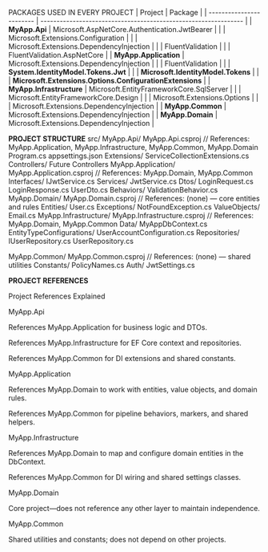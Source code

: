 PACKAGES USED IN EVERY PROJECT
| Project                  | Package                                                         |
| ------------------------ | --------------------------------------------------------------- |
| **MyApp.Api**            | Microsoft.AspNetCore.Authentication.JwtBearer                   |
|                          | Microsoft.Extensions.Configuration                              |
|                          | Microsoft.Extensions.DependencyInjection                        |
|                          | FluentValidation                                                |
|                          | FluentValidation.AspNetCore                                     |
| **MyApp.Application**    | Microsoft.Extensions.DependencyInjection                        |
|                          | FluentValidation                                                |
|                          | **System.IdentityModel.Tokens.Jwt**                             |
|                          | **Microsoft.IdentityModel.Tokens**                              |
|                          | **Microsoft.Extensions.Options.ConfigurationExtensions**        |
| **MyApp.Infrastructure** | Microsoft.EntityFrameworkCore.SqlServer                         |
|                          | Microsoft.EntityFrameworkCore.Design                            |
|                          | Microsoft.Extensions.Options                                    |
|                          | Microsoft.Extensions.DependencyInjection                        |
| **MyApp.Common**         | Microsoft.Extensions.DependencyInjection                        |
| **MyApp.Domain**         | Microsoft.Extensions.DependencyInjection                        |


**PROJECT STRUCTURE**
src/
  MyApp.Api/
    MyApp.Api.csproj        // References: MyApp.Application, MyApp.Infrastructure, MyApp.Common, MyApp.Domain
    Program.cs
    appsettings.json
    Extensions/
      ServiceCollectionExtensions.cs
    Controllers/
      Future Controllers
  MyApp.Application/
    MyApp.Application.csproj // References: MyApp.Domain, MyApp.Common
    Interfaces/
      IJwtService.cs
    Services/
      JwtService.cs
    Dtos/
      LoginRequest.cs
      LoginResponse.cs
      UserDto.cs
    Behaviors/
      ValidationBehavior.cs
  MyApp.Domain/
    MyApp.Domain.csproj     // References: (none) — core entities and rules
    Entities/
      User.cs
    Exceptions/
      NotFoundException.cs
    ValueObjects/
      Email.cs
  MyApp.Infrastructure/
    MyApp.Infrastructure.csproj // References: MyApp.Domain, MyApp.Common
    Data/
      MyAppDbContext.cs
      EntityTypeConfigurations/
        UserAccountConfiguration.cs
    Repositories/
      IUserRepository.cs
      UserRepository.cs

  MyApp.Common/
    MyApp.Common.csproj     // References: (none) — shared utilities
    Constants/
      PolicyNames.cs
    Auth/
      JwtSettings.cs


**PROJECT REFERENCES**

Project References Explained

MyApp.Api

References MyApp.Application for business logic and DTOs.

References MyApp.Infrastructure for EF Core context and repositories.

References MyApp.Common for DI extensions and shared constants.

MyApp.Application

References MyApp.Domain to work with entities, value objects, and domain rules.

References MyApp.Common for pipeline behaviors, markers, and shared helpers.

MyApp.Infrastructure

References MyApp.Domain to map and configure domain entities in the DbContext.

References MyApp.Common for DI wiring and shared settings classes.

MyApp.Domain

Core project—does not reference any other layer to maintain independence.

MyApp.Common

Shared utilities and constants; does not depend on other projects.
